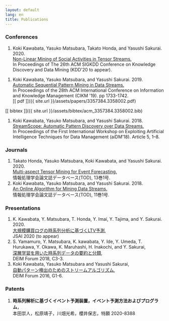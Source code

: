 ```yaml
---
layout: default
lang: en
title: Publications
---
```


### Conferences
1. Koki Kawabata, Yasuko Matsubara, Takato Honda, and Yasushi Sakurai. 2020.  
[Non-Linear Mining of Social Activities in Tensor Streams.]()  
In Proceedings of The 26th ACM SIGKDD Conference on Knowledge Discovery and Data Mining (KDD'20 to appear).
<!--  -->
1. Koki Kawabata, Yasuko Matsubara, and Yasushi Sakurai. 2019.  
[Automatic Sequential Pattern Mining in Data Streams.](https://doi.org/10.1145/3357384.3358002)  
In Proceedings of the 28th ACM International Conference on Information and Knowledge Management (CIKM '19). pp 1733-1742.  
[[ pdf ]]({{ site.url }}/assets/papers/3357384.3358002.pdf)
<!-- [[ ppt ]]() -->
[[ bibtex ]]({{ site.url }}/assets/bibtex/acm_3357384.3358002.bib)
<!--  -->
1. Koki Kawabata, Yasuko Matsubara, and Yasushi Sakurai. 2018.  
[StreamScope: Automatic Pattern Discovery over Data Streams.](https://doi.org/10.1145/3211954.3211959)  
In Proceedings of the First International Workshop on Exploiting Artificial Intelligence Techniques for Data Management (aiDM’18). Article 5, 1–8.

### Journals
1. Takato Honda, Yasuko Matsubara, Koki Kawabata, and Yasushi Sakurai. 2020.  
[Multi-aspect Tensor Mining for Event Forecasting.](http://id.nii.ac.jp/1001/00202861/)  
情報処理学会論文誌データベース(TOD), 13巻1号.
1. Koki Kawabata, Yasuko Matsubara, and Yasushi Sakurai. 2018.  
[An Online Algorithm for Mining Data Streams.](http://id.nii.ac.jp/1001/00187084/)  
情報処理学会論文誌データベース(TOD), 11巻1号.

### Presentations
1. K. Kawabata, Y. Matsubara, T. Honda, Y. Imai, Y. Tajima, and Y. Sakurai. 2020.  
[大規模購買ログの時系列分析に基づくLTV予測](),  
JSAI 2020 (to appear)
1. S. Yamamuro, Y. Matsubara, K. kawabata, Y. Ide, Y. Umeda,
T. Hurukawa, Y. Okawa, K. Maruhashi, H. Inakochi, and Y. Sakurai,  
[深層学習を用いた時系列データの要約と分類](https://db-event.jpn.org/deim2018/data/papers/241.pdf),  
DEIM Forum 2018, C3-3.
1. Koki Kawabata, Yasuko Matsubara and Yasushi Sakurai,  
[自動パターン検出のためのストリームアルゴリズム](),  
DEIM Forum 2016, G1-6.


### Patents
1. **時系列解析に基づくイベント予測装置，イベント予測方法およびプログラム**，  
    本田崇人，松原靖子，川畑光希，櫻井保志，特願 2020-8388
<!-- 1. **blank** -->